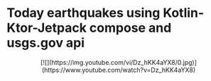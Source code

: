 # Today earthquakes using Kotlin-Ktor-Jetpack compose and usgs.gov api

<div align="center">
  <div style="display: flex;">
[![](https://img.youtube.com/vi/Dz_hKK4aYX8/0.jpg)](https://www.youtube.com/watch?v=Dz_hKK4aYX8)

